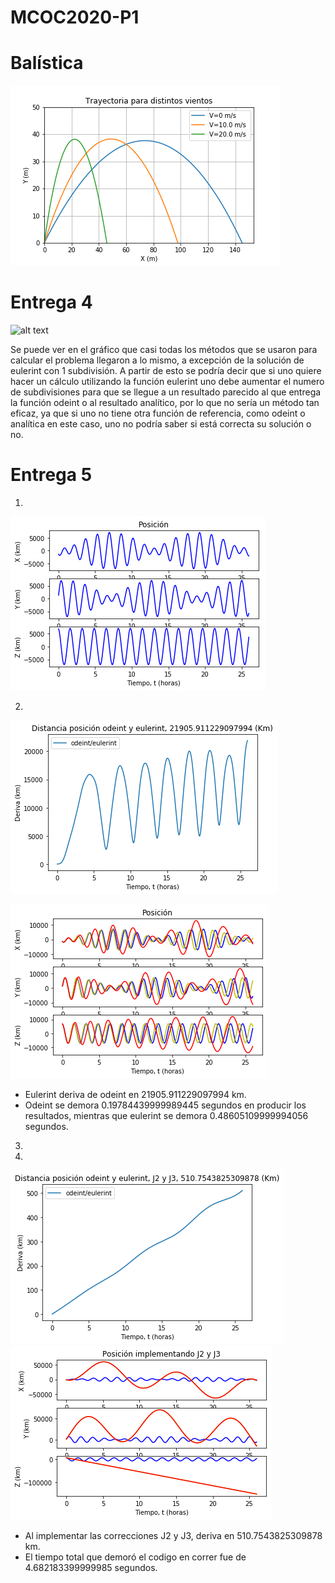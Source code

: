 # MCOC2020-P1

# Balística

![alt text](https://github.com/EduardoGM98/MCOC2020-P1/blob/master/bal%C3%ADsitca.png)


# Entrega 4

![alt text](https://github.com/EduardoGM98/MCOC2020-P1/blob/master/gr%C3%A1fico%20entrega4.png)

Se puede ver en el gráfico que casi todas los métodos que se usaron para calcular el problema llegaron a lo mismo, a excepción de la solución de eulerint con 1 subdivisión. A partir de esto se podría decir que si uno quiere hacer un cálculo utilizando la función eulerint uno debe aumentar el numero de subdivisiones para que se llegue a un resultado parecido al que entrega la función odeint o al resultado analítico, por lo que no sería un método tan eficaz, ya que si uno no tiene otra función de referencia, como odeint o analítica en este caso, uno no podría saber si está correcta su solución o no.


# Entrega 5

1) 

![alt text](https://github.com/EduardoGM98/MCOC2020-P1/blob/master/Gr%C3%A1fico%20posici%C3%B3n%20real.png)

2) 

![alt text](https://github.com/EduardoGM98/MCOC2020-P1/blob/master/Deriva%20entre%20eluerint%20y%20odeint.png)

![alt text](https://github.com/EduardoGM98/MCOC2020-P1/blob/master/Gr%C3%A1fico%20posici%C3%B3n%20real%2C%20eulerint%20y%20odeint.png)
    
  - Eulerint deriva de odeint en 21905.911229097994 km.
  - Odeint se demora 0.19784439999989445 segundos en producir los resultados, mientras que eulerint se demora 0.48605109999994056 segundos.

3)  

4) 

![alt text](https://github.com/EduardoGM98/MCOC2020-P1/blob/master/Deriva%20entre%20eulerint%20y%20odeint%20implementando%20J2%20y%20J3.png)
![alt text](https://github.com/EduardoGM98/MCOC2020-P1/blob/master/Gr%C3%A1fico%20posici%C3%B3n%20real%2C%20eulerint%20y%20odeint%20implementando%20J2%20y%20J3.png)
 
  - Al implementar las correcciones J2 y J3, deriva en 510.7543825309878 km.
  - El tiempo total que demoró el codigo en correr fue de 4.682183399999985 segundos.

